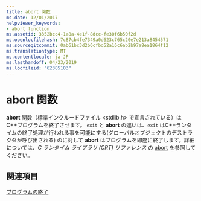 ```yaml
---
title: abort 関数
ms.date: 12/01/2017
helpviewer_keywords:
- abort function
ms.assetid: 3352bcc4-1a8a-4e1f-8dcc-fe30f6b50f2d
ms.openlocfilehash: 7c87cb4fe7349a0d623c765c20e7e213a8454571
ms.sourcegitcommit: 0ab61bc3d2b6cfbd52a16c6ab2b97a8ea1864f12
ms.translationtype: MT
ms.contentlocale: ja-JP
ms.lasthandoff: 04/23/2019
ms.locfileid: "62385103"
---
```

# <a name="abort-function"></a>abort 関数

**abort** 関数（標準インクルードファイル <stdlib.h> で宣言されている）はC++プログラムを終了させます。 `exit` と **abort** の違いは、`exit` はC++ランタイムの終了処理が行われる事を可能にする(グローバルオブジェクトのデストラクタが呼び出される) のに対して **abort** はプログラムを即座に終了します。詳細については、*C ランタイム ライブラリ (CRT) リファレンス* の [abort](../c-runtime-library/reference/abort.md) を参照してください。

## <a name="see-also"></a>関連項目

[プログラムの終了](../cpp/program-termination.md)
